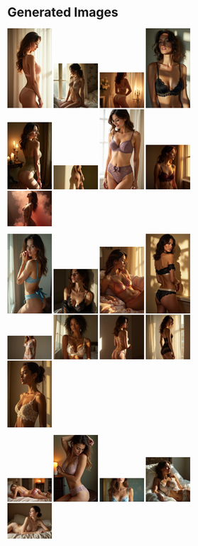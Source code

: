 # Generated Images



<img src="2025_07_09_01.webp" width="100"/> <img src="2025_07_09_02.webp" width="100"/> <img src="2025_07_09_03.webp" width="100"/> <img src="2025_07_09_04.webp" width="100"/> <img src="2025_07_09_05.webp" width="100"/> <img src="2025_07_09_06.webp" width="100"/> <img src="2025_07_09_07.webp" width="100"/> <img src="2025_07_09_08.webp" width="100"/> <img src="2025_07_09_09.webp" width="100"/>

<img src="2025_07_09_10.webp" width="100"/> <img src="2025_07_09_11.webp" width="100"/> <img src="2025_07_09_12.webp" width="100"/> <img src="2025_07_09_13.webp" width="100"/> <img src="2025_07_09_14.webp" width="100"/> <img src="2025_07_09_15.webp" width="100"/> <img src="2025_07_09_16.webp" width="100"/> <img src="2025_07_09_17.webp" width="100"/> <img src="2025_07_09_18.webp" width="100"/>

<img src="2025_07_09_19.webp" width="100"/> <img src="2025_07_09_20.webp" width="100"/> <img src="2025_07_09_21.webp" width="100"/> <img src="2025_07_09_22.webp" width="100"/> <img src="2025_07_09_23.webp" width="100"/>